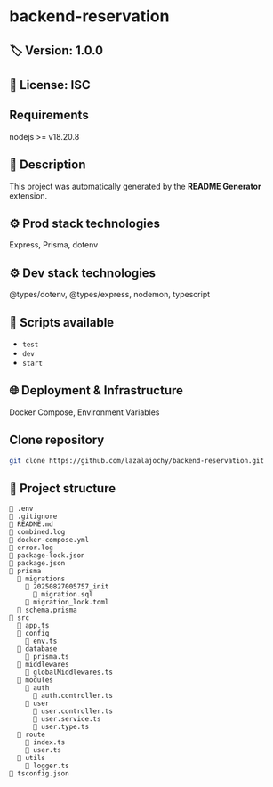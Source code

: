 # backend-reservation

## 🏷 Version: 1.0.0
## 📜 License: ISC


## Requirements
nodejs >= v18.20.8

## 📖 Description
This project was automatically generated by the **README Generator** extension.

## ⚙️ Prod stack technologies
Express, Prisma, dotenv

## ⚙️ Dev stack technologies
@types/dotenv, @types/express, nodemon, typescript

## 📜 Scripts available
- `test`
- `dev`
- `start`

## 🌐 Deployment & Infrastructure
Docker Compose, Environment Variables

## Clone repository
```bash
git clone https://github.com/lazalajochy/backend-reservation.git
```

## 📂 Project structure
```
📄 .env
📄 .gitignore
📄 README.md
📄 combined.log
📄 docker-compose.yml
📄 error.log
📄 package-lock.json
📄 package.json
📂 prisma
  📂 migrations
    📂 20250827005757_init
      📄 migration.sql
    📄 migration_lock.toml
  📄 schema.prisma
📂 src
  📄 app.ts
  📂 config
    📄 env.ts
  📂 database
    📄 prisma.ts
  📂 middlewares
    📄 globalMiddlewares.ts
  📂 modules
    📂 auth
      📄 auth.controller.ts
    📂 user
      📄 user.controller.ts
      📄 user.service.ts
      📄 user.type.ts
  📂 route
    📄 index.ts
    📄 user.ts
  📂 utils
    📄 logger.ts
📄 tsconfig.json

```
